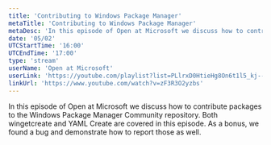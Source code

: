 ```yaml
---
title: 'Contributing to Windows Package Manager'
metaTitle: 'Contributing to Windows Package Manager'
metaDesc: 'In this episode of Open at Microsoft we discuss how to contribute packages to the Windows Package Manager Community repository. Both wingetcreate and YAML Create are covered in this episode. As a bonus, we found a bug and demonstrate how to report those as well.'
date: '05/02'
UTCStartTime: '16:00'
UTCEndTime: '17:00'
type: 'stream'
userName: 'Open at Microsoft'
userLink: 'https://youtube.com/playlist?list=PLlrxD0HtieHg8On6t1l5_kj--7PMmyfGi'
linkUrl: 'https://www.youtube.com/watch?v=zF3R3O2yzbs'
---
```


In this episode of Open at Microsoft we discuss how to contribute packages to the Windows Package Manager Community repository. Both wingetcreate and YAML Create are covered in this episode. As a bonus, we found a bug and demonstrate how to report those as well.